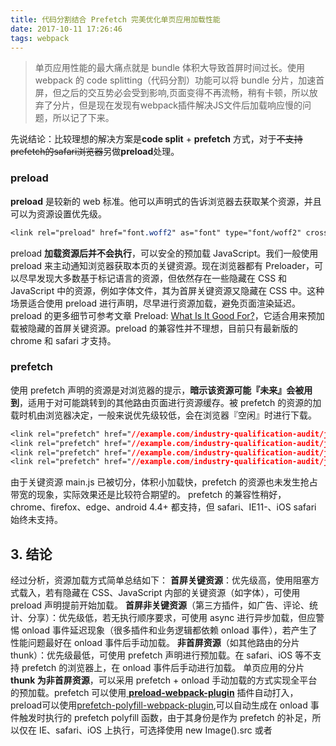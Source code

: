 ```yaml
---
title: 代码分割结合 Prefetch 完美优化单页应用加载性能
date: 2017-10-11 17:26:46
tags: webpack
---
```

> 单页应用性能的最大痛点就是 bundle 体积大导致首屏时间过长。使用 webpack 的 code splitting（代码分割）功能可以将 bundle 分片，加速首屏，但之后的交互势必会受到影响,页面变得不再流畅，稍有卡顿，所以放弃了分片，但是现在发现有webpack插件解决JS文件后加载响应慢的问题，所以记了下来。

<!--more-->
先说结论：比较理想的解决方案是**code split** + **prefetch** 方式，对于~~不支持prefetch的safari浏览器~~另做**preload**处理。

### preload
**preload** 是较新的 web 标准。他可以声明式的告诉浏览器去获取某个资源，并且可以为资源设置优先级。
``` css
<link rel="preload" href="font.woff2" as="font" type="font/woff2" crossorigin>
```
preload **加载资源后并不会执行**，可以安全的预加载 JavaScript。我们一般使用 preload 来主动通知浏览器获取本页的关键资源。现在浏览器都有 Preloader，可以尽早发现大多数基于标记语言的资源，但依然存在一些隐藏在 CSS 和 JavaScript 中的资源，例如字体文件，其为首屏关键资源又隐藏在 CSS 中。这种场景适合使用 preload 进行声明，尽早进行资源加载，避免页面渲染延迟。
preload 的更多细节可参考文章 Preload: [What Is It Good For?](https://www.smashingmagazine.com/2016/02/preload-what-is-it-good-for/)，它适合用来预加载被隐藏的首屏关键资源。preload 的兼容性并不理想，目前只有最新版的 chrome 和 safari 才支持。
### prefetch
使用 prefetch 声明的资源是对浏览器的提示，**暗示该资源可能『未来』会被用到**，适用于对可能跳转到的其他路由页面进行资源缓存。被 prefetch 的资源的加载时机由浏览器决定，一般来说优先级较低，会在浏览器『空闲』时进行下载。
```css
<link rel="prefetch" href="//example.com/industry-qualification-audit/js/common-main.550d4.chunk.js">
<link rel="prefetch" href="//example.com/industry-qualification-audit/js/Food.86661.chunk.js">
<link rel="prefetch" href="//example.com/industry-qualification-audit/js/Pub.9045b.chunk.js">
<link rel="prefetch" href="//example.com/industry-qualification-audit/js/Screencast.1eb1a.chunk.js">
```
由于关键资源 main.js 已被切分，体积小加载快，prefetch 的资源也未发生抢占带宽的现象，实际效果还是比较符合期望的。
prefetch 的兼容性稍好，chrome、firefox、edge、android 4.4+ 都支持，但 safari、IE11-、iOS safari 始终未支持。
## 3. 结论

经过分析，资源加载方式简单总结如下：
**首屏关键资源**：优先级高，使用阻塞方式载入，若有隐藏在 CSS、JavaScript 内部的关键资源（如字体），可使用 preload 声明提前开始加载。
**首屏非关键资源**（第三方插件，如广告、评论、统计、分享）：优先级低，若无执行顺序要求，可使用 async 进行异步加载，但应警惕 onload 事件延迟现象（很多插件和业务逻辑都依赖 onload 事件），若产生了性能问题最好在 onload 事件后手动加载。
**非首屏资源**（如其他路由的分片 thunk）：优先级最低，可使用 prefetch 声明进行预加载。在 safari、iOS 等不支持 prefetch 的浏览器上，在 onload 事件后手动进行加载。
单页应用的分片 **thunk 为非首屏资源**，可以采用 prefetch + onload 手动加载的方式实现全平台的预加载。prefetch 可以使用[ **preload-webpack-plugin**](https://github.com/GoogleChrome/preload-webpack-plugin) 插件自动打入，preload可以使用[prefetch-polyfill-webpack-plugin](https://github.com/jin5354/prefetch-polyfill-webpack-plugin),可以自动生成在 onload 事件触发时执行的 prefetch polyfill 函数，由于其身份是作为 prefetch 的补足，所以仅在 IE、safari、iOS 上执行，可选择使用 new Image().src 或者 <script async> 对分片 thunk 做预加载。
经过这样细致的优化，就可以保证我们的单页应用既有快速的首屏响应时间，又能享受流畅的交互体验了。

